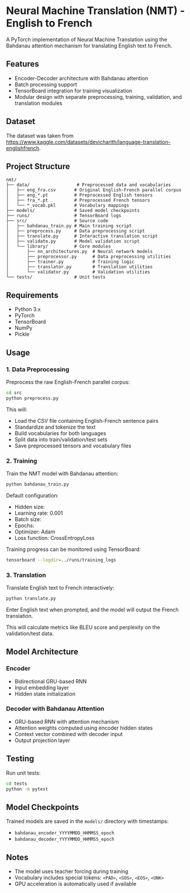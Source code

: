 # Neural Machine Translation (NMT) - English to French

A PyTorch implementation of Neural Machine Translation using the Bahdanau attention mechanism for translating English text to French.

## Features

- Encoder-Decoder architecture with Bahdanau attention
- Batch processing support
- TensorBoard integration for training visualization
- Modular design with separate preprocessing, training, validation, and translation modules

## Dataset

The dataset was taken from https://www.kaggle.com/datasets/devicharith/language-translation-englishfrench.

## Project Structure

```
nmt/
├── data/                  # Preprocessed data and vocabularies
│   ├── eng_fra.csv       # Original English-French parallel corpus
│   ├── eng_*.pt          # Preprocessed English tensors
│   ├── fra_*.pt          # Preprocessed French tensors
│   └── *_vocab.pkl       # Vocabulary mappings
├── models/               # Saved model checkpoints
├── runs/                 # TensorBoard logs
├── src/                  # Source code
│   ├── bahdanau_train.py # Main training script
│   ├── preprocess.py     # Data preprocessing script
│   ├── translate.py      # Interactive translation script
│   ├── validate.py       # Model validation script
│   └── library/          # Core modules
│       ├── nn_architectures.py  # Neural network models
│       ├── preprocessor.py      # Data preprocessing utilities
│       ├── trainer.py           # Training logic
│       ├── translator.py        # Translation utilities
│       └── validator.py         # Validation utilities
└── tests/                # Unit tests

```

## Requirements

- Python 3.x
- PyTorch
- TensorBoard
- NumPy
- Pickle

## Usage

### 1. Data Preprocessing

Preprocess the raw English-French parallel corpus:

```bash
cd src
python preprocess.py
```

This will:
- Load the CSV file containing English-French sentence pairs
- Standardize and tokenize the text
- Build vocabularies for both languages
- Split data into train/validation/test sets
- Save preprocessed tensors and vocabulary files

### 2. Training

Train the NMT model with Bahdanau attention:

```bash
python bahdanau_train.py
```

Default configuration:
- Hidden size: 
- Learning rate: 0.001
- Batch size: 
- Epochs: 
- Optimizer: Adam
- Loss function: CrossEntropyLoss

Training progress can be monitored using TensorBoard:

```bash
tensorboard --logdir=../runs/training_logs
```

### 3. Translation

Translate English text to French interactively:

```bash
python translate.py
```

Enter English text when prompted, and the model will output the French translation.

This will calculate metrics like BLEU score and perplexity on the validation/test data.

## Model Architecture

### Encoder
- Bidirectional GRU-based RNN
- Input embedding layer
- Hidden state initialization

### Decoder with Bahdanau Attention
- GRU-based RNN with attention mechanism
- Attention weights computed using encoder hidden states
- Context vector combined with decoder input
- Output projection layer

## Testing

Run unit tests:

```bash
cd tests
python -m pytest
```

## Model Checkpoints

Trained models are saved in the `models/` directory with timestamps:
- `bahdanau_encoder_YYYYMMDD_HHMMSS_epoch`
- `bahdanau_decoder_YYYYMMDD_HHMMSS_epoch`

## Notes

- The model uses teacher forcing during training
- Vocabulary includes special tokens: `<PAD>`, `<SOS>`, `<EOS>`, `<UNK>`
- GPU acceleration is automatically used if available



